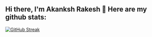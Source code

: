 ## Hi there, I'm Akanksh Rakesh 👋 Here are my github stats:

[![GitHub Streak](https://[streak-stats.demolab.com](https://stat11.vercel.app/)?user=AkankshRakesh)](https://git.io/streak-stats)
